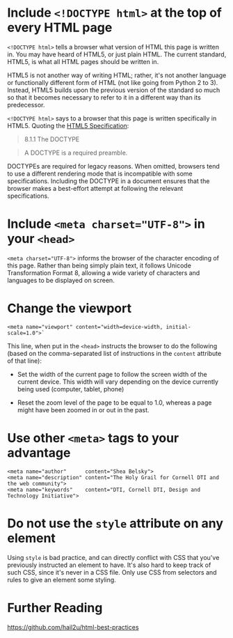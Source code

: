 # Include `<!DOCTYPE html>` at the top of every HTML page
`<!DOCTYPE html>` tells a browser what version of HTML this page is written
in. You may have heard of HTML5, or just plain HTML. The current standard,
HTML5, is what all HTML pages should be written in.

HTML5 is not another way of writing HTML; rather, it's not another language
or functionally different form of HTML (not like going from Python 2 to 3).
Instead, HTML5 builds upon the previous version of the standard so much
so that it becomes necessary to refer to it in a different way than its
predecessor.

`<!DOCTYPE html>` says to a browser that this page is written specifically
in HTML5. Quoting the [HTML5 Specification](http://w3c.github.io/html/syntax.html#the-doctype):

> 8.1.1 The DOCTYPE

  > A DOCTYPE is a required preamble.

  >
  DOCTYPEs are required for legacy reasons. When omitted, browsers tend
  to use a different rendering mode that is incompatible with some specifications.
  Including the DOCTYPE in a document ensures that the browser makes a best-effort
  attempt at following the relevant specifications.

# Include `<meta charset="UTF-8">` in your `<head>`
`<meta charset="UTF-8">` informs the browser of the character encoding
of this page. Rather than being simply plain text, it follows Unicode
Transformation Format 8, allowing a wide variety of characters and languages
to be displayed on screen.

# Change the viewport
    <meta name="viewport" content="width=device-width, initial-scale=1.0">`
This line, when put in the `<head>` instructs the browser to do the following
(based on the comma-separated list of instructions in the `content` attribute
of that line):

* Set the width of the current page to follow the screen width of the current
device. This width will vary depending on the device currently being used
(computer, tablet, phone)

* Reset the zoom level of the page to be equal to 1.0, whereas a page
might have been zoomed in or out in the past.

# Use other `<meta>` tags to your advantage
    <meta name="author"      content="Shea Belsky">
    <meta name="description" content="The Holy Grail for Cornell DTI and the web community">
    <meta name="keywords"    content="DTI, Cornell DTI, Design and Technology Initiative">

# Do not use the `style` attribute on any element
Using `style` is bad practice, and can directly conflict with CSS that you've
previously instructed an element to have. It's also hard to keep track of
such CSS, since it's never in a CSS file. Only use CSS from selectors and
rules to give an element some styling.

# Further Reading
https://github.com/hail2u/html-best-practices